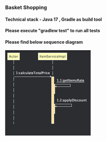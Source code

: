 ### Basket Shopping

#### Technical stack - Java 17 , Gradle as build tool

#### Please execute "gradlew test" to run all tests

#### Please find below sequence diagram
![plot](./sequenceDiagram.png)